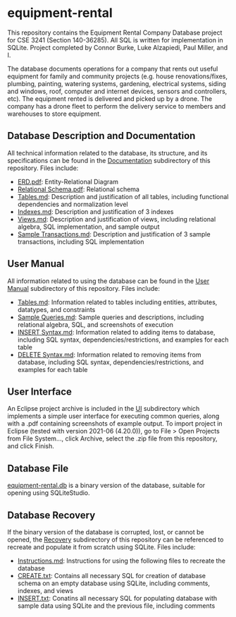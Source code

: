 # equipment-rental

This repository contains the Equipment Rental Company Database project for CSE 3241 (Section 140-36285). All SQL is written for implementation in SQLite. Project completed by Connor Burke, Luke Alzapiedi, Paul Miller, and I.

The database documents operations for a company that rents out useful equipment for family and community projects  (e.g. house renovations/fixes, plumbing, painting, watering systems, gardening, electrical systems, siding and windows, roof, computer and internet devices, sensors and controllers, etc). The equipment rented is delivered and picked up by a drone. The company has a drone fleet to perform the delivery service to members and warehouses to store equipment.

## Database Description and Documentation

All technical information related to the database, its structure, and its specifications can be found in the [Documentation](/Documentation) subdirectory of this repository. Files include:

* [ERD.pdf](/Documentation/ERD.pdf): Entity-Relational Diagram
* [Relational Schema.pdf](/Documentation/Relational%20Schema.pdf): Relational schema
* [Tables.md](/Documentation/Tables.md): Description and justification of all tables, including functional dependencies and normalization level
* [Indexes.md](/Documentation/Indexes.md): Description and justification of 3 indexes
* [Views.md](/Documentation/Views.md): Description and justification of views, including relational algebra, SQL implementation, and sample output
* [Sample Transactions.md](/Documentation/Sample%20Transactions.md): Description and justification of 3 sample transactions, including SQL implementation

## User Manual

All information related to using the database can be found in the [User Manual](/User%20Manual) subdirectory of this repository. Files include:

* [Tables.md](/User%20Manual/Tables.md): Information related to tables including entities, attributes, datatypes, and constraints
* [Sample Queries.md](/User%20Manual/Sample%20Queries.md): Sample queries and descriptions, including relational algebra, SQL, and screenshots of execution
* [INSERT Syntax.md](/User%20Manual/INSERT%20Syntax.md): Information related to adding items to database, including SQL syntax, dependencies/restrictions, and examples for each table
* [DELETE Syntax.md](/User%20Manual/DELETE%20Syntax.md): Information related to removing items from database, including SQL syntax, dependencies/restrictions, and examples for each table

## User Interface

An Eclipse project archive is included in the [UI](/UI) subdirectory which implements a simple user interface for executing common queries, along with a .pdf containing screenshots of example output. To import project in Eclipse (tested with version 2021-06 (4.20.0)), go to File > Open Projects from File System..., click Archive, select the .zip file from this repository, and click Finish.

## Database File

[equipment-rental.db](/equipment-rental.db) is a binary version of the database, suitable for opening using SQLiteStudio.

## Database Recovery

If the binary version of the database is corrupted, lost, or cannot be opened, the [Recovery](Recovery) subdirectory of this repository can be referenced to recreate and populate it from scratch using SQLite. Files include:

* [Instructions.md](/Recovery/Instructions.md): Instructions for using the following files to recreate the database
* [CREATE.txt](/Recovery/CREATE.txt): Contains all necessary SQL for creation of database schema on an empty database using SQLite, including comments, indexes, and views
* [INSERT.txt](/Recovery/INSERT.txt): Conatins all necessary SQL for populating database with sample data using SQLite and the previous file, including comments

